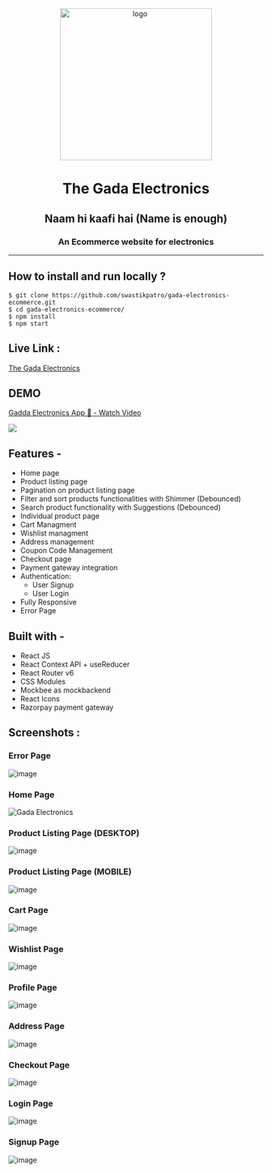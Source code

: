 <div align="center">
  <img src="https://res.cloudinary.com/dtbd1y4en/image/upload/v1686085866/jethalalBanner_mwo4ml.png" height="300" width="300" alt="logo"/>

# The Gada Electronics

## Naam hi kaafi hai (Name is enough)

### An Ecommerce website for electronics

  <hr />

</div>

## **How to install and run locally ?**

```
$ git clone https://github.com/swastikpatro/gada-electronics-ecommerce.git
$ cd gada-electronics-ecommerce/
$ npm install
$ npm start
```

## **Live Link :**

[The Gada Electronics](https://gada-electronics-ecommerce.vercel.app/)

## **DEMO**

<a href="https://www.loom.com/share/322cc01c9fed4c06ba42541fb8675ad0">
    <p>Gadda Electronics App 📱 - Watch Video</p>
    <img style="max-width:300px;" src="https://cdn.loom.com/sessions/thumbnails/322cc01c9fed4c06ba42541fb8675ad0-1686135559450-with-play.gif">
  </a>

## **Features -**

- Home page
- Product listing page
- Pagination on product listing page
- Filter and sort products functionalities with Shimmer (Debounced)
- Search product functionality with Suggestions (Debounced)
- Individual product page
- Cart Managment
- Wishlist managment
- Address management
- Coupon Code Management
- Checkout page
- Payment gateway integration
- Authentication:
  - User Signup
  - User Login
- Fully Responsive
- Error Page

## **Built with -**

- React JS
- React Context API + useReducer
- React Router v6
- CSS Modules
- Mockbee as mockbackend
- React Icons
- Razorpay payment gateway

## **Screenshots :**

### Error Page
![image](https://github.com/swastikpatro/gada-electronics-ecommerce/assets/113245457/0fd0c9a1-574a-4aef-bfe7-b59bc8ca0536)

### Home Page
![Gada Electronics](https://github.com/swastikpatro/gada-electronics-ecommerce/assets/113245457/d9a14521-8498-40f7-b57b-8a141c0b1e3a)

### Product Listing Page (DESKTOP)
![image](https://github.com/swastikpatro/gada-electronics-ecommerce/assets/113245457/c7423acb-db46-498b-85f3-e5d3e5d1a725)

### Product Listing Page (MOBILE)
![image](https://github.com/swastikpatro/gada-electronics-ecommerce/assets/113245457/ce97605a-c25b-47ae-8df2-9961168e8318)

### Cart Page
![image](https://github.com/swastikpatro/gada-electronics-ecommerce/assets/113245457/3d6c755c-808f-457a-92b2-cb2f4aa9b939)

### Wishlist Page
![image](https://github.com/swastikpatro/gada-electronics-ecommerce/assets/113245457/46f21440-c25d-498b-bc03-f906e0f26859)

### Profile Page
![image](https://github.com/swastikpatro/gada-electronics-ecommerce/assets/113245457/db3dee7c-9313-4328-abde-f84f68e1f78e)

### Address Page
![image](https://github.com/swastikpatro/gada-electronics-ecommerce/assets/113245457/38c423cd-760f-47c5-b16b-d1831ffd63ff)

### Checkout Page
![image](https://github.com/swastikpatro/gada-electronics-ecommerce/assets/113245457/fa192bcc-1dbd-47ee-aa82-0f708bb6d0d5)

### Login Page
![image](https://github.com/swastikpatro/gada-electronics-ecommerce/assets/113245457/e61ec27f-0f7e-4da3-aa3e-3d09f10b0d5a)

### Signup Page
![image](https://github.com/swastikpatro/gada-electronics-ecommerce/assets/113245457/b10f3147-4cad-4feb-8e61-5245f4662c07)
